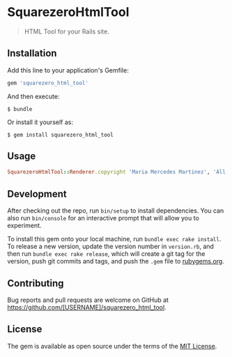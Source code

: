 # SquarezeroHtmlTool

> HTML Tool for your Rails site.

## Installation

Add this line to your application's Gemfile:

```ruby
gem 'squarezero_html_tool'
```

And then execute:

    $ bundle

Or install it yourself as:

    $ gem install squarezero_html_tool

## Usage

```ruby
SquarezeroHtmlTool::Renderer.copyright 'Maria Mercedes Martinez', 'All rights reserved'
```

## Development

After checking out the repo, run `bin/setup` to install dependencies. You can also run `bin/console` for an interactive prompt that will allow you to experiment.

To install this gem onto your local machine, run `bundle exec rake install`. To release a new version, update the version number in `version.rb`, and then run `bundle exec rake release`, which will create a git tag for the version, push git commits and tags, and push the `.gem` file to [rubygems.org](https://rubygems.org).

## Contributing

Bug reports and pull requests are welcome on GitHub at https://github.com/[USERNAME]/squarezero_html_tool.

## License

The gem is available as open source under the terms of the [MIT License](http://opensource.org/licenses/MIT).
